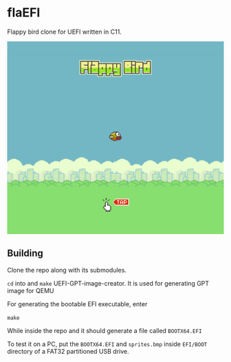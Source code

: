 # flaEFI
Flappy bird clone for UEFI written in C11.

![image](repo_assets/game.png)


## Building
Clone the repo along with its submodules.

`cd` into and `make` UEFI-GPT-image-creator. It is used for generating GPT image for QEMU

For generating the bootable EFI executable, enter

`make`

While inside the repo and it should generate a file called `BOOTX64.EFI`

To test it on a PC, put the `BOOTX64.EFI` and `sprites.bmp` inside `EFI/BOOT` directory of a FAT32 partitioned USB drive.
